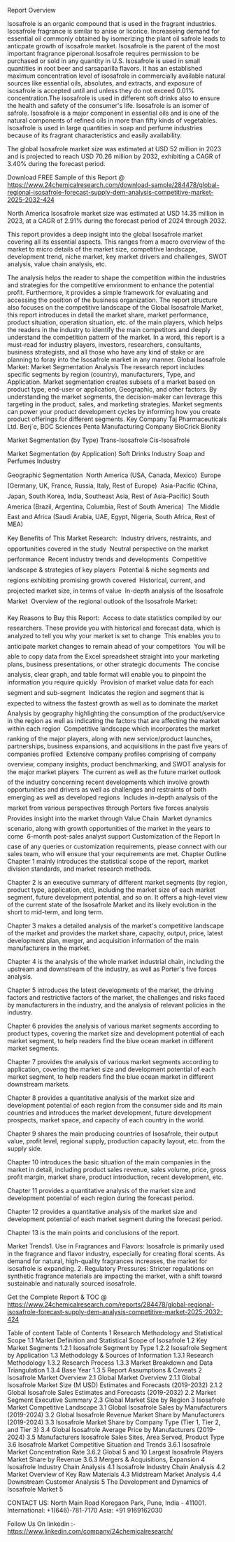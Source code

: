
Report Overview

Isosafrole is an organic compound that is used in the fragrant industries. Isosafrole fragrance is similar to anise or licorice. Increaseing demand for essential oil commonly obtained by isomerizing the plant oil safrole leads to anticpate growth of isosafrole market. Isosafrole is the parent of the most important fragrance piperonal.Isosafrole requires permission to be purchased or sold in any quantity in U.S. Isosafrole is used in small quantities in root beer and sarsaparilla flavors. It has an established maximum concentration level of isosafrole in commercially available natural sources like essential oils, absolutes, and extracts, and exposure of isosafrole is accepted until and unless they do not exceed 0.01% concentration.The isosafrole is used in different soft drinks also to ensure the health and safety of the consumer's life. Isosafrole is an isomer of safrole. Isosafrole is a major component in essential oils and is one of the natural components of refined oils in more than fifty kinds of vegetables. Isosafrole is used in large quantities in soap and perfume industries because of its fragrant characteristics and easily availability.

The global Isosafrole market size was estimated at USD 52 million in 2023 and is projected to reach USD 70.26 million by 2032, exhibiting a CAGR of 3.40% during the forecast period.

Download FREE Sample of this Report @ https://www.24chemicalresearch.com/download-sample/284478/global-regional-isosafrole-forecast-supply-dem-analysis-competitive-market-2025-2032-424

North America Isosafrole market size was estimated at USD 14.35 million in 2023, at a CAGR of 2.91% during the forecast period of 2024 through 2032.

This report provides a deep insight into the global Isosafrole market covering all its essential aspects. This ranges from a macro overview of the market to micro details of the market size, competitive landscape, development trend, niche market, key market drivers and challenges, SWOT analysis, value chain analysis, etc.

The analysis helps the reader to shape the competition within the industries and strategies for the competitive environment to enhance the potential profit. Furthermore, it provides a simple framework for evaluating and accessing the position of the business organization. The report structure also focuses on the competitive landscape of the Global Isosafrole Market, this report introduces in detail the market share, market performance, product situation, operation situation, etc. of the main players, which helps the readers in the industry to identify the main competitors and deeply understand the competition pattern of the market. In a word, this report is a must-read for industry players, investors, researchers, consultants, business strategists, and all those who have any kind of stake or are planning to foray into the Isosafrole market in any manner. Global Isosafrole Market: Market Segmentation Analysis The research report includes specific segments by region (country), manufacturers, Type, and Application. Market segmentation creates subsets of a market based on product type, end-user or application, Geographic, and other factors. By understanding the market segments, the decision-maker can leverage this targeting in the product, sales, and marketing strategies. Market segments can power your product development cycles by informing how you create product offerings for different segments. Key Company Taj Pharmaceuticals Ltd. Berj`e, BOC Sciences Penta Manufacturing Company BioCrick Bionity

Market Segmentation (by Type) Trans-Isosafrole Cis-Isosafrole

Market Segmentation (by Application) Soft Drinks Industry Soap and Perfumes Industry

Geographic Segmentation  North America (USA, Canada, Mexico)  Europe (Germany, UK, France, Russia, Italy, Rest of Europe)  Asia-Pacific (China, Japan, South Korea, India, Southeast Asia, Rest of Asia-Pacific)  South America (Brazil, Argentina, Columbia, Rest of South America)  The Middle East and Africa (Saudi Arabia, UAE, Egypt, Nigeria, South Africa, Rest of MEA)

Key Benefits of This Market Research:  Industry drivers, restraints, and opportunities covered in the study  Neutral perspective on the market performance  Recent industry trends and developments  Competitive landscape & strategies of key players  Potential & niche segments and regions exhibiting promising growth covered  Historical, current, and projected market size, in terms of value  In-depth analysis of the Isosafrole Market  Overview of the regional outlook of the Isosafrole Market:

Key Reasons to Buy this Report:  Access to date statistics compiled by our researchers. These provide you with historical and forecast data, which is analyzed to tell you why your market is set to change  This enables you to anticipate market changes to remain ahead of your competitors  You will be able to copy data from the Excel spreadsheet straight into your marketing plans, business presentations, or other strategic documents  The concise analysis, clear graph, and table format will enable you to pinpoint the information you require quickly  Provision of market value data for each segment and sub-segment  Indicates the region and segment that is expected to witness the fastest growth as well as to dominate the market  Analysis by geography highlighting the consumption of the product/service in the region as well as indicating the factors that are affecting the market within each region  Competitive landscape which incorporates the market ranking of the major players, along with new service/product launches, partnerships, business expansions, and acquisitions in the past five years of companies profiled  Extensive company profiles comprising of company overview, company insights, product benchmarking, and SWOT analysis for the major market players  The current as well as the future market outlook of the industry concerning recent developments which involve growth opportunities and drivers as well as challenges and restraints of both emerging as well as developed regions  Includes in-depth analysis of the market from various perspectives through Porters five forces analysis  Provides insight into the market through Value Chain  Market dynamics scenario, along with growth opportunities of the market in the years to come  6-month post-sales analyst support Customization of the Report In case of any queries or customization requirements, please connect with our sales team, who will ensure that your requirements are met. Chapter Outline Chapter 1 mainly introduces the statistical scope of the report, market division standards, and market research methods.

Chapter 2 is an executive summary of different market segments (by region, product type, application, etc), including the market size of each market segment, future development potential, and so on. It offers a high-level view of the current state of the Isosafrole Market and its likely evolution in the short to mid-term, and long term.

Chapter 3 makes a detailed analysis of the market's competitive landscape of the market and provides the market share, capacity, output, price, latest development plan, merger, and acquisition information of the main manufacturers in the market.

Chapter 4 is the analysis of the whole market industrial chain, including the upstream and downstream of the industry, as well as Porter's five forces analysis.

Chapter 5 introduces the latest developments of the market, the driving factors and restrictive factors of the market, the challenges and risks faced by manufacturers in the industry, and the analysis of relevant policies in the industry.

Chapter 6 provides the analysis of various market segments according to product types, covering the market size and development potential of each market segment, to help readers find the blue ocean market in different market segments.

Chapter 7 provides the analysis of various market segments according to application, covering the market size and development potential of each market segment, to help readers find the blue ocean market in different downstream markets.

Chapter 8 provides a quantitative analysis of the market size and development potential of each region from the consumer side and its main countries and introduces the market development, future development prospects, market space, and capacity of each country in the world.

Chapter 9 shares the main producing countries of Isosafrole, their output value, profit level, regional supply, production capacity layout, etc. from the supply side.

Chapter 10 introduces the basic situation of the main companies in the market in detail, including product sales revenue, sales volume, price, gross profit margin, market share, product introduction, recent development, etc.

Chapter 11 provides a quantitative analysis of the market size and development potential of each region during the forecast period.

Chapter 12 provides a quantitative analysis of the market size and development potential of each market segment during the forecast period.

Chapter 13 is the main points and conclusions of the report.

Market Trends1. Use in Fragrances and Flavors: Isosafrole is primarily used in the fragrance and flavor industry, especially for creating floral scents. As demand for natural, high-quality fragrances increases, the market for isosafrole is expanding. 2. Regulatory Pressures: Stricter regulations on synthetic fragrance materials are impacting the market, with a shift toward sustainable and naturally sourced isosafrole.

Get the Complete Report & TOC @ https://www.24chemicalresearch.com/reports/284478/global-regional-isosafrole-forecast-supply-dem-analysis-competitive-market-2025-2032-424

Table of content
Table of Contents
1 Research Methodology and Statistical Scope
1.1 Market Definition and Statistical Scope of Isosafrole
1.2 Key Market Segments
1.2.1 Isosafrole Segment by Type
1.2.2 Isosafrole Segment by Application
1.3 Methodology & Sources of Information
1.3.1 Research Methodology
1.3.2 Research Process
1.3.3 Market Breakdown and Data Triangulation
1.3.4 Base Year
1.3.5 Report Assumptions & Caveats
2 Isosafrole Market Overview
2.1 Global Market Overview
2.1.1 Global Isosafrole Market Size (M USD) Estimates and Forecasts (2019-2032)
2.1.2 Global Isosafrole Sales Estimates and Forecasts (2019-2032)
2.2 Market Segment Executive Summary
2.3 Global Market Size by Region
3 Isosafrole Market Competitive Landscape
3.1 Global Isosafrole Sales by Manufacturers (2019-2024)
3.2 Global Isosafrole Revenue Market Share by Manufacturers (2019-2024)
3.3 Isosafrole Market Share by Company Type (Tier 1, Tier 2, and Tier 3)
3.4 Global Isosafrole Average Price by Manufacturers (2019-2024)
3.5 Manufacturers Isosafrole Sales Sites, Area Served, Product Type
3.6 Isosafrole Market Competitive Situation and Trends
3.6.1 Isosafrole Market Concentration Rate
3.6.2 Global 5 and 10 Largest Isosafrole Players Market Share by Revenue
3.6.3 Mergers & Acquisitions, Expansion
4 Isosafrole Industry Chain Analysis
4.1 Isosafrole Industry Chain Analysis
4.2 Market Overview of Key Raw Materials
4.3 Midstream Market Analysis
4.4 Downstream Customer Analysis
5 The Development and Dynamics of Isosafrole Market
5

CONTACT US:
North Main Road Koregaon Park, Pune, India - 411001.
International: +1(646)-781-7170
Asia: +91 9169162030

Follow Us On linkedin :- https://www.linkedin.com/company/24chemicalresearch/
